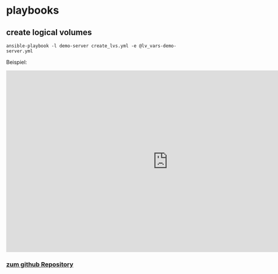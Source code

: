 # playbooks

## create logical volumes

```
ansible-playbook -l demo-server create_lvs.yml -e @lv_vars-demo-server.yml
```

Beispiel:

<iframe width="870" height="489" src="https://www.youtube.com/embed/6T-JNNlxTOo" frameborder="0" allow="accelerometer; autoplay; encrypted-media; gyroscope; picture-in-picture" allowfullscreen></iframe>



### [zum github Repository](https://github.com/ogaida/playbooks)
